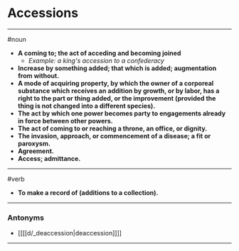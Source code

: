 # Accessions
---
#noun
- **A coming to; the act of acceding and becoming joined**
	- _Example: a king's accession to a confederacy_
- **Increase by something added; that which is added; augmentation from without.**
- **A mode of acquiring property, by which the owner of a corporeal substance which receives an addition by growth, or by labor, has a right to the part or thing added, or the improvement (provided the thing is not changed into a different species).**
- **The act by which one power becomes party to engagements already in force between other powers.**
- **The act of coming to or reaching a throne, an office, or dignity.**
- **The invasion, approach, or commencement of a disease; a fit or paroxysm.**
- **Agreement.**
- **Access; admittance.**
---
#verb
- **To make a record of (additions to a collection).**
---
### Antonyms
- [[[[d/_deaccession|deaccession]]]]
---
